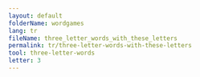 ```yaml
---
layout: default
folderName: wordgames
lang: tr
fileName: three_letter_words_with_these_letters
permalink: tr/three-letter-words-with-these-letters
tool: three-letter-words
letter: 3
---
```

